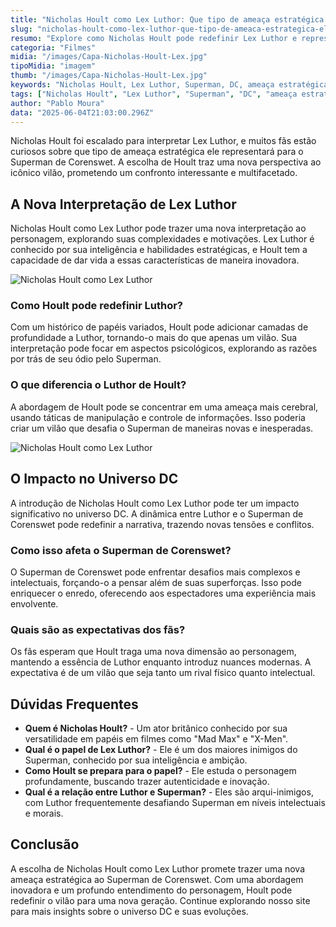 ```yaml
---
title: "Nicholas Hoult como Lex Luthor: Que tipo de ameaça estratégica ele representará para o Superman de Corenswet?"
slug: "nicholas-hoult-como-lex-luthor-que-tipo-de-ameaca-estrategica-ele-representara-para-o-superman-de-corenswet"
resumo: "Explore como Nicholas Hoult pode redefinir Lex Luthor e representar uma nova ameaça ao Superman de Corenswet. Analisamos estratégias, características e o impacto dessa escolha no universo DC."
categoria: "Filmes"
midia: "/images/Capa-Nicholas-Hoult-Lex.jpg"
tipoMidia: "imagem"
thumb: "/images/Capa-Nicholas-Hoult-Lex.jpg"
keywords: "Nicholas Hoult, Lex Luthor, Superman, DC, ameaça estratégica, universo DC, Corenswet"
tags: ["Nicholas Hoult", "Lex Luthor", "Superman", "DC", "ameaça estratégica", "universo DC", "Corenswet", "especial-Superman"]
author: "Pablo Moura"
data: "2025-06-04T21:03:00.296Z"
---
```


<p>Nicholas Hoult foi escalado para interpretar Lex Luthor, e muitos fãs estão curiosos sobre que tipo de ameaça estratégica ele representará para o Superman de Corenswet. A escolha de Hoult traz uma nova perspectiva ao icônico vilão, prometendo um confronto interessante e multifacetado.</p>

<h2>A Nova Interpretação de Lex Luthor</h2>
<p>Nicholas Hoult como Lex Luthor pode trazer uma nova interpretação ao personagem, explorando suas complexidades e motivações. Lex Luthor é conhecido por sua inteligência e habilidades estratégicas, e Hoult tem a capacidade de dar vida a essas características de maneira inovadora.</p>

![Nicholas Hoult como Lex Luthor](/images/lex.jpeg)

<h3>Como Hoult pode redefinir Luthor?</h3>
<p>Com um histórico de papéis variados, Hoult pode adicionar camadas de profundidade a Luthor, tornando-o mais do que apenas um vilão. Sua interpretação pode focar em aspectos psicológicos, explorando as razões por trás de seu ódio pelo Superman.</p>

<h3>O que diferencia o Luthor de Hoult?</h3>
<p>A abordagem de Hoult pode se concentrar em uma ameaça mais cerebral, usando táticas de manipulação e controle de informações. Isso poderia criar um vilão que desafia o Superman de maneiras novas e inesperadas.</p>

![Nicholas Hoult como Lex Luthor](/images/luthor.jpg)

<h2>O Impacto no Universo DC</h2>
<p>A introdução de Nicholas Hoult como Lex Luthor pode ter um impacto significativo no universo DC. A dinâmica entre Luthor e o Superman de Corenswet pode redefinir a narrativa, trazendo novas tensões e conflitos.</p>

<h3>Como isso afeta o Superman de Corenswet?</h3>
<p>O Superman de Corenswet pode enfrentar desafios mais complexos e intelectuais, forçando-o a pensar além de suas superforças. Isso pode enriquecer o enredo, oferecendo aos espectadores uma experiência mais envolvente.</p>

<h3>Quais são as expectativas dos fãs?</h3>
<p>Os fãs esperam que Hoult traga uma nova dimensão ao personagem, mantendo a essência de Luthor enquanto introduz nuances modernas. A expectativa é de um vilão que seja tanto um rival físico quanto intelectual.</p>

<h2>Dúvidas Frequentes</h2>
<ul>
  <li><strong>Quem é Nicholas Hoult?</strong> - Um ator britânico conhecido por sua versatilidade em papéis em filmes como "Mad Max" e "X-Men".</li>
  <li><strong>Qual é o papel de Lex Luthor?</strong> - Ele é um dos maiores inimigos do Superman, conhecido por sua inteligência e ambição.</li>
  <li><strong>Como Hoult se prepara para o papel?</strong> - Ele estuda o personagem profundamente, buscando trazer autenticidade e inovação.</li>
  <li><strong>Qual é a relação entre Luthor e Superman?</strong> - Eles são arqui-inimigos, com Luthor frequentemente desafiando Superman em níveis intelectuais e morais.</li>
</ul>

<h2>Conclusão</h2>
<p>A escolha de Nicholas Hoult como Lex Luthor promete trazer uma nova ameaça estratégica ao Superman de Corenswet. Com uma abordagem inovadora e um profundo entendimento do personagem, Hoult pode redefinir o vilão para uma nova geração. Continue explorando nosso site para mais insights sobre o universo DC e suas evoluções.</p>
